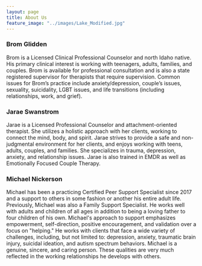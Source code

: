 ```yaml
---
layout: page
title: About Us
feature_image: "../images/Lake_Modified.jpg"
---
```


### Brom Glidden

Brom is a Licensed Clinical Professional Counselor and north Idaho native. His primary clinical interest is working with teenagers, adults, families, and couples. Brom is available for professional consultation and is also a state registered supervisor for therapists that require supervision. Common issues for Brom’s practice include anxiety/depression, couple’s issues, sexuality, suicidality, LGBT issues, and life transitions (including relationships, work, and grief).



### Jarae Swanstrom

Jarae is a Licensed Professional Counselor and attachment-oriented therapist. She utilizes a holistic approach with her clients, working to connect the mind, body, and spirit. Jarae strives to provide a safe and non-judgmental environment for her clients, and enjoys working with teens, adults, couples, and families. She specializes in trauma, depression, anxiety, and relationship issues. Jarae is also trained in EMDR as well as Emotionally Focused Couple Therapy. 



### Michael Nickerson

Michael has been a practicing Certified Peer Support Specialist since 2017 and a support to others in some fashion or another his entire adult life. Previously, Michael was also a Family Support Specialist. He works well with adults and children of all ages in addition to being a loving father to four children of his own. Michael's approach to support emphasizes empowerment, self-direction, positive encouragement, and validation over a focus on "helping." He works with clients that face a wide variety of challenges, including, but not limited to: depression, anxiety, traumatic brain injury, suicidal ideation, and autism spectrum behaviors. Michael is a genuine, sincere, and caring person. These qualities are very much reflected in the working relationships he develops with others.
